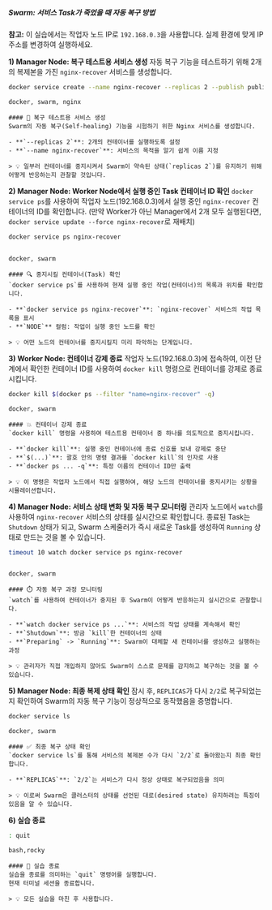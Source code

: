 ##### Swarm: 서비스 Task가 죽었을 때 자동 복구 방법 #####

**참고:** 이 실습에서는 작업자 노드 IP로 `192.168.0.3`을 사용합니다. 실제 환경에 맞게 IP 주소를 변경하여 실행하세요.

**1) Manager Node: 복구 테스트용 서비스 생성**
자동 복구 기능을 테스트하기 위해 2개의 복제본을 가진 `nginx-recover` 서비스를 생성합니다.

```bash
docker service create --name nginx-recover --replicas 2 --publish published=8083,target=80 nginx
```

```tech
docker, swarm, nginx
```

```desc
#### 🚀 복구 테스트용 서비스 생성
Swarm의 자동 복구(Self-healing) 기능을 시험하기 위한 Nginx 서비스를 생성합니다.

- **`--replicas 2`**: 2개의 컨테이너를 실행하도록 설정
- **`--name nginx-recover`**: 서비스의 목적을 알기 쉽게 이름 지정

> 💡 일부러 컨테이너를 중지시켜서 Swarm이 약속된 상태(`replicas 2`)를 유지하기 위해 어떻게 반응하는지 관찰할 것입니다.
```

**2) Manager Node: Worker Node에서 실행 중인 Task 컨테이너 ID 확인**
`docker service ps`를 사용하여 작업자 노드(192.168.0.3)에서 실행 중인 `nginx-recover` 컨테이너의 ID를 확인합니다. (만약 Worker가 아닌 Manager에서 2개 모두 실행된다면, `docker service update --force nginx-recover`로 재배치)

```bash
docker service ps nginx-recover
```
```no-err-check
```
```tech
docker, swarm
```

```desc
#### 🔍 중지시킬 컨테이너(Task) 확인
`docker service ps`를 사용하여 현재 실행 중인 작업(컨테이너)의 목록과 위치를 확인합니다.

- **`docker service ps nginx-recover`**: `nginx-recover` 서비스의 작업 목록을 표시
- **`NODE`** 컬럼: 작업이 실행 중인 노드를 확인

> 💡 어떤 노드의 컨테이너를 중지시킬지 미리 파악하는 단계입니다.
```

**3) Worker Node: 컨테이너 강제 종료**
작업자 노드(192.168.0.3)에 접속하여, 이전 단계에서 확인한 컨테이너 ID를 사용하여 `docker kill` 명령으로 컨테이너를 강제로 종료시킵니다.

```bash
docker kill $(docker ps --filter "name=nginx-recover" -q)
```

```tech
docker, swarm
```

```desc
#### 💥 컨테이너 강제 종료
`docker kill` 명령을 사용하여 테스트용 컨테이너 중 하나를 의도적으로 중지시킵니다.

- **`docker kill`**: 실행 중인 컨테이너에 종료 신호를 보내 강제로 중단
- **`$(...)`**: 괄호 안의 명령 결과를 `docker kill`의 인자로 사용
- **`docker ps ... -q`**: 특정 이름의 컨테이너 ID만 출력

> 💡 이 명령은 작업자 노드에서 직접 실행하여, 해당 노드의 컨테이너를 중지시키는 상황을 시뮬레이션합니다.
```

**4) Manager Node: 서비스 상태 변화 및 자동 복구 모니터링**
관리자 노드에서 `watch`를 사용하여 `nginx-recover` 서비스의 상태를 실시간으로 확인합니다. 종료된 Task는 `Shutdown` 상태가 되고, Swarm 스케줄러가 즉시 새로운 Task를 생성하여 `Running` 상태로 만드는 것을 볼 수 있습니다.

```bash
timeout 10 watch docker service ps nginx-recover
```
```no-err-check
```
```tech
docker, swarm
```

```desc
#### ⏱️ 자동 복구 과정 모니터링
`watch`를 사용하여 컨테이너가 중지된 후 Swarm이 어떻게 반응하는지 실시간으로 관찰합니다.

- **`watch docker service ps ...`**: 서비스의 작업 상태를 계속해서 확인
- **`Shutdown`**: 방금 `kill`한 컨테이너의 상태
- **`Preparing` -> `Running`**: Swarm이 대체할 새 컨테이너를 생성하고 실행하는 과정

> 💡 관리자가 직접 개입하지 않아도 Swarm이 스스로 문제를 감지하고 복구하는 것을 볼 수 있습니다.
```

**5) Manager Node: 최종 복제 상태 확인**
잠시 후, `REPLICAS`가 다시 `2/2`로 복구되었는지 확인하여 Swarm의 자동 복구 기능이 정상적으로 동작했음을 증명합니다.

```bash
docker service ls
```

```tech
docker, swarm
```

```desc
#### ✅ 최종 복구 상태 확인
`docker service ls`를 통해 서비스의 복제본 수가 다시 `2/2`로 돌아왔는지 최종 확인합니다.

- **`REPLICAS`**: `2/2`는 서비스가 다시 정상 상태로 복구되었음을 의미

> 💡 이로써 Swarm은 클러스터의 상태를 선언된 대로(desired state) 유지하려는 특징이 있음을 알 수 있습니다.
```

**6) 실습 종료**

```bash
: quit
```

```tech
bash,rocky
```

```desc
#### 👋 실습 종료
실습을 종료를 의미하는 `quit` 명령어를 실행합니다.
현재 터미널 세션을 종료합니다.

> 💡 모든 실습을 마친 후 사용합니다.
```